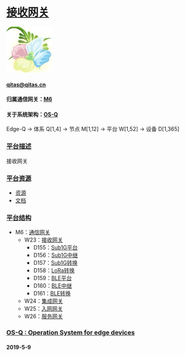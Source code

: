﻿# [接收网关](https://github.com/OS-Q/W23) 
[![sites](OS-Q/OS-Q.png)](http://www.OS-Q.com)
####  qitas@qitas.cn
#### 归属通信网关：[M6](https://github.com/OS-Q/M6)
#### 关于系统架构：[OS-Q](https://github.com/OS-Q/OS-Q)
Edge-Q -> 体系 Q[1,4] -> 节点 M[1,12] -> 平台 W[1,52] -> 设备 D[1,365]
### [平台描述](https://github.com/OS-Q/W23/wiki) 

接收网关

### [平台资源](https://github.com/OS-Q/W23) 

- [资源](src/)
- [文档](docs/)

### [平台结构](https://github.com/OS-Q/W23) 

* M6：[通信网关](https://github.com/OS-Q/M6)
	* W23：[接收网关](https://github.com/OS-Q/W23)
		* D155：[Sub1G平台](https://github.com/OS-Q/D155)
		* D156：[Sub1G中继](https://github.com/OS-Q/D156)
		* D157：[Sub1G转换](https://github.com/OS-Q/D157)
		* D158：[LoRa转换](https://github.com/OS-Q/D158)
		* D159：[BLE平台](https://github.com/OS-Q/D159)
		* D160：[BLE中继](https://github.com/OS-Q/D160)
		* D161：[BLE转换](https://github.com/OS-Q/D161)
	* W24：[集成网关](https://github.com/OS-Q/W24)
	* W25：[入网网关](https://github.com/OS-Q/W25)
	* W26：[服务网关](https://github.com/OS-Q/W26)

### [OS-Q : Operation System for edge devices](http://www.OS-Q.com/Edge/W23)
####  2019-5-9
